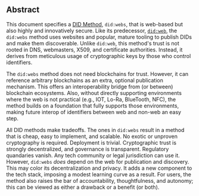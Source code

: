 ## Abstract

This document specifies a [DID
Method](https://w3c-ccg.github.io/did-spec/#specific-did-method-schemes),
`did:webs`, that is web-based but also highly and innovatively secure. Like its
predecessor, [`did:web`](https://w3c-ccg.github.io/did-method-web/), the
`did:webs` method uses websites and popular, mature tooling to publish DIDs and
make them discoverable. Unlike `did:web`, this method's trust is not rooted in
DNS, webmasters, X509, and certificate authorities. Instead, it derives from
meticulous usage of cryptographic keys by those who control identifiers.

The `did:webs` method does not need blockchains for trust. However, it can
reference arbitrary blockchains as an extra, optional publication mechanism.
This offers an interoperability bridge from (or between) blockchain ecosystems.
Also, without directly supporting environments where the web is not practical
(e.g., IOT, Lo-Ra, BlueTooth, NFC), the method builds on a foundation that fully
supports those environments, making future interop of identifiers between web
and non-web an easy step.

All DID methods make tradeoffs. The ones in `did:webs` result in a method that
is cheap, easy to implement, and scalable. No exotic or unproven cryptography is
required. Deployment is trivial. Cryptographic trust is strongly decentralized,
and governance is transparent. Regulatory quandaries vanish. Any tech community
or legal jurisdiction can use it. However, `did:webs` _does_ depend on the web
for publication and discovery. This may color its decentralization and privacy.
It adds a new component to the tech stack, imposing a modest learning curve as a
result. For users, the method also raises the bar of accountability,
thoughtfulness, and autonomy; this can be viewed as either a drawback or a
benefit (or both).
